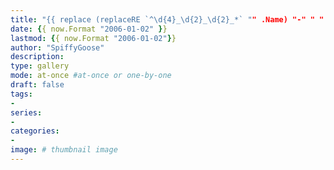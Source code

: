 ```yaml
---
title: "{{ replace (replaceRE `^\d{4}_\d{2}_\d{2}_*` "" .Name) "-" " " | title }}"
date: {{ now.Format "2006-01-02" }}
lastmod: {{ now.Format "2006-01-02"}}
author: "SpiffyGoose"
description:
type: gallery
mode: at-once #at-once or one-by-one
draft: false
tags:
-
series:
-
categories:
-
image: # thumbnail image
---
```

